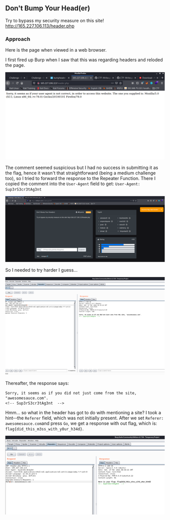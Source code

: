 ## Don't Bump Your Head(er)
Try to bypass my security measure on this site! http://165.227.106.113/header.php

### Approach
Here is the page when viewed in a web browser.


I first fired up Burp when I saw that this was regarding headers and reloded the page. 

![burp_int](https://github.com/RyanNgCT/CTFLearn/blob/main/Web/Medium/Header/images/webpage.png)


The comment seemed suspicious but I had no success in submitting it as the flag, hence it wasn't that straightforward (being a medium challenge too), so I tried to forward the response to the Repeater Function. There I copied the comment into the `User-Agent` field to get:
`User-Agent: Sup3rS3cr3tAg3nt`

![incorrect](https://github.com/RyanNgCT/CTFLearn/blob/main/Web/Medium/Header/images/incorrect.png)

So I needed to try harder I guess...

![burp_rep](https://github.com/RyanNgCT/CTFLearn/blob/main/Web/Medium/Header/images/stage1.png)

Thereafter, the response says: 
```
Sorry, it seems as if you did not just come from the site, "awesomesauce.com".
<!-- Sup3rS3cr3tAg3nt  -->
```

Hmm... so what in the header has got to do with mentioning a site? I took a hint--the `Referer` field, which was not initially present. After we set `Referer: awesomesauce.com`and press `Go`, we get a response with out flag, which is: `flag{did_this_m3ss_with_y0ur_h34d}`.

![flag](https://github.com/RyanNgCT/CTFLearn/blob/main/Web/Medium/Header/images/flag.png)
